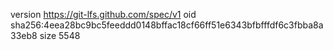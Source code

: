 version https://git-lfs.github.com/spec/v1
oid sha256:4eea28bc9bc5feeddd0148bffac18cf66ff51e6343bfbfffdf6c3fbba8a33eb8
size 5548
